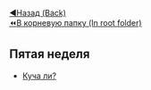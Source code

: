 [:arrow_backward:Назад (Back)](https://github.com/Bloodies/HSE-University-projects/tree/Bloodies/Course-2/AaDS/Algorithms-practice-%5BITMO%5D)  
[:rewind:В корневую папку (In root folder)](https://github.com/Bloodies/HSE-University-projects) 

## Пятая неделя

* [Куча ли?](https://github.com/Bloodies/HSE-University-projects/tree/Bloodies/Course-2/AaDS/Algorithms-practice-%5BITMO%5D/Week-5/1.%20Bunch%20(%D0%9A%D1%83%D1%87%D0%B0) "A full bunch")

